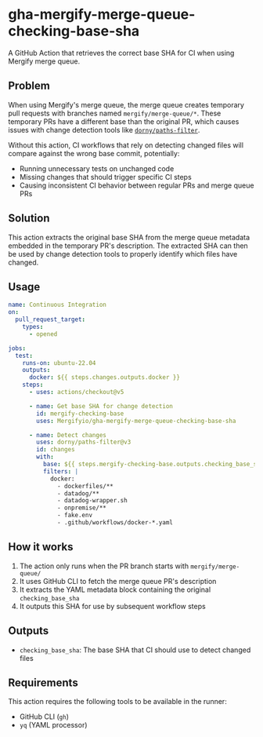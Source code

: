 # gha-mergify-merge-queue-checking-base-sha

A GitHub Action that retrieves the correct base SHA for CI when using Mergify merge queue.

## Problem

When using Mergify's merge queue, the merge queue creates temporary pull requests with branches named `mergify/merge-queue/*`. These temporary PRs have a different base than the original PR, which causes issues with change detection tools like [`dorny/paths-filter`](https://github.com/dorny/paths-filter).

Without this action, CI workflows that rely on detecting changed files will compare against the wrong base commit, potentially:
- Running unnecessary tests on unchanged code
- Missing changes that should trigger specific CI steps
- Causing inconsistent CI behavior between regular PRs and merge queue PRs

## Solution

This action extracts the original base SHA from the merge queue metadata embedded in the temporary PR's description. The extracted SHA can then be used by change detection tools to properly identify which files have changed.

## Usage

```yaml
name: Continuous Integration
on:
  pull_request_target:
    types:
      - opened

jobs:
  test:
    runs-on: ubuntu-22.04
    outputs:
      docker: ${{ steps.changes.outputs.docker }}
    steps:
      - uses: actions/checkout@v5

      - name: Get base SHA for change detection
        id: mergify-checking-base
        uses: Mergifyio/gha-mergify-merge-queue-checking-base-sha

      - name: Detect changes
        uses: dorny/paths-filter@v3
        id: changes
        with:
          base: ${{ steps.mergify-checking-base.outputs.checking_base_sha }}
          filters: |
            docker:
              - dockerfiles/**
              - datadog/**
              - datadog-wrapper.sh
              - onpremise/**
              - fake.env
              - .github/workflows/docker-*.yaml
```

## How it works

1. The action only runs when the PR branch starts with `mergify/merge-queue/`
2. It uses GitHub CLI to fetch the merge queue PR's description
3. It extracts the YAML metadata block containing the original `checking_base_sha`
4. It outputs this SHA for use by subsequent workflow steps

## Outputs

- `checking_base_sha`: The base SHA that CI should use to detect changed files

## Requirements

This action requires the following tools to be available in the runner:
- GitHub CLI (`gh`)
- `yq` (YAML processor)
